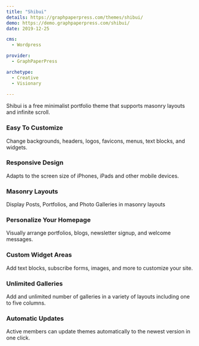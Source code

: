 ```yaml
---
title: "Shibui"
details: https://graphpaperpress.com/themes/shibui/
demo: https://demo.graphpaperpress.com/shibui/
date: 2019-12-25

cms: 
  - Wordpress

provider: 
  - GraphPaperPress

archetype:
  - Creative
  - Visionary
  
---
```


Shibui is a free minimalist portfolio theme that supports masonry layouts and infinite scroll.

### Easy To Customize

Change backgrounds, headers, logos, favicons, menus, text blocks, and widgets.

### Responsive Design

Adapts to the screen size of iPhones, iPads and other mobile devices.

### Masonry Layouts

Display Posts, Portfolios, and Photo Galleries in masonry layouts

### Personalize Your Homepage

Visually arrange portfolios, blogs, newsletter signup, and welcome messages.

### Custom Widget Areas

Add text blocks, subscribe forms, images, and more to customize your site.

### Unlimited Galleries

Add and unlimited number of galleries in a variety of layouts including one to five columns.

### Automatic Updates

Active members can update themes automatically to the newest version in one click.

